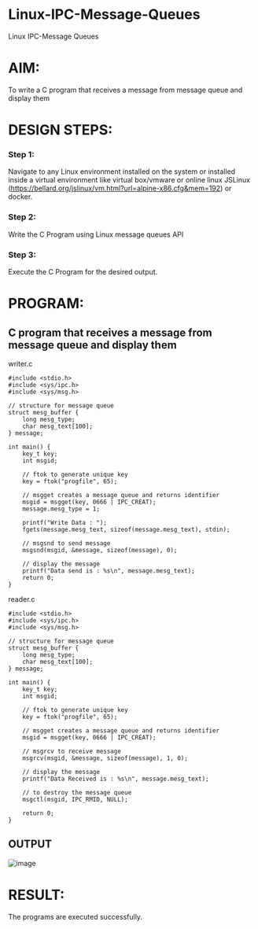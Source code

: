 # Linux-IPC-Message-Queues
Linux IPC-Message Queues

# AIM:
To write a C program that receives a message from message queue and display them

# DESIGN STEPS:

### Step 1:

Navigate to any Linux environment installed on the system or installed inside a virtual environment like virtual box/vmware or online linux JSLinux (https://bellard.org/jslinux/vm.html?url=alpine-x86.cfg&mem=192) or docker.

### Step 2:

Write the C Program using Linux message queues API 

### Step 3:

Execute the C Program for the desired output. 

# PROGRAM:

## C program that receives a message from message queue and display them
writer.c
```
#include <stdio.h> 
#include <sys/ipc.h> 
#include <sys/msg.h> 

// structure for message queue 
struct mesg_buffer { 
    long mesg_type; 
    char mesg_text[100]; 
} message; 

int main() { 
    key_t key; 
    int msgid; 

    // ftok to generate unique key 
    key = ftok("progfile", 65); 

    // msgget creates a message queue and returns identifier 
    msgid = msgget(key, 0666 | IPC_CREAT); 
    message.mesg_type = 1; 

    printf("Write Data : "); 
    fgets(message.mesg_text, sizeof(message.mesg_text), stdin);

    // msgsnd to send message 
    msgsnd(msgid, &message, sizeof(message), 0); 

    // display the message 
    printf("Data send is : %s\n", message.mesg_text); 
    return 0; 
}
```
reader.c
```
#include <stdio.h>
#include <sys/ipc.h>
#include <sys/msg.h>

// structure for message queue
struct mesg_buffer {
    long mesg_type;
    char mesg_text[100];
} message;

int main() {
    key_t key;
    int msgid;

    // ftok to generate unique key
    key = ftok("progfile", 65);

    // msgget creates a message queue and returns identifier
    msgid = msgget(key, 0666 | IPC_CREAT);

    // msgrcv to receive message
    msgrcv(msgid, &message, sizeof(message), 1, 0);

    // display the message
    printf("Data Received is : %s\n", message.mesg_text);

    // to destroy the message queue
    msgctl(msgid, IPC_RMID, NULL);

    return 0;
}
```



## OUTPUT
![image](https://github.com/user-attachments/assets/f007ce57-4942-4b5b-a1a5-a3c6ca452bae)


# RESULT:
The programs are executed successfully.
